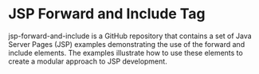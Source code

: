 # JSP Forward and Include Tag 
jsp-forward-and-include is a GitHub repository that contains a set of Java Server Pages (JSP) examples demonstrating the use of the forward and include elements. The examples illustrate how to use these elements to create a modular approach to JSP development.
